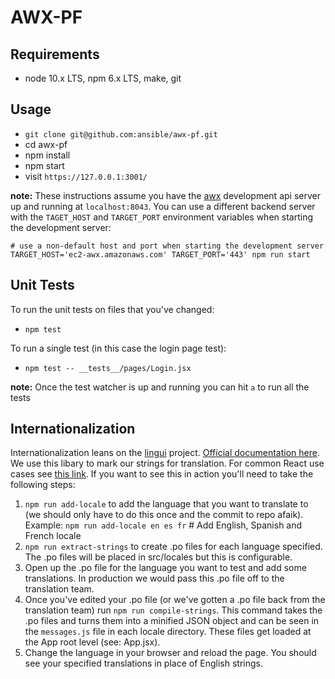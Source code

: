# AWX-PF

## Requirements
- node 10.x LTS, npm 6.x LTS, make, git

## Usage

* `git clone git@github.com:ansible/awx-pf.git`
* cd awx-pf
* npm install
* npm start
* visit `https://127.0.0.1:3001/`

**note:** These instructions assume you have the [awx](https://github.com/ansible/awx/blob/devel/CONTRIBUTING.md#running-the-environment) development api server up and running at `localhost:8043`. You can use a different backend server with the `TAGET_HOST` and `TARGET_PORT` environment variables when starting the development server:

```shell
# use a non-default host and port when starting the development server
TARGET_HOST='ec2-awx.amazonaws.com' TARGET_PORT='443' npm run start
```

## Unit Tests

To run the unit tests on files that you've changed:
* `npm test`

To run a single test (in this case the login page test):
* `npm test -- __tests__/pages/Login.jsx`

**note:** Once the test watcher is up and running you can hit `a` to run all the tests

## Internationalization

Internationalization leans on the [lingui](https://github.com/lingui/js-lingui) project.  [Official documentation here](https://lingui.js.org/).  We use this libary to mark our strings for translation.  For common React use cases see [this link](https://lingui.js.org/tutorials/react-patterns.html).  If you want to see this in action you'll need to take the following steps:

1) `npm run add-locale` to add the language that you want to translate to (we should only have to do this once and the commit to repo afaik).  Example: `npm run add-locale en es fr`  # Add English, Spanish and French locale
2) `npm run extract-strings` to create .po files for each language specified.  The .po files will be placed in src/locales but this is configurable.
3) Open up the .po file for the language you want to test and add some translations.  In production we would pass this .po file off to the translation team.
4) Once you've edited your .po file (or we've gotten a .po file back from the translation team) run `npm run compile-strings`.  This command takes the .po files and turns them into a minified JSON object and can be seen in the `messages.js` file in each locale directory.  These files get loaded at the App root level (see: App.jsx).
5) Change the language in your browser and reload the page.  You should see your specified translations in place of English strings.
